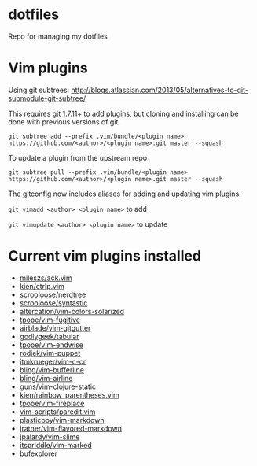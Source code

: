 dotfiles
========

Repo for managing my dotfiles

# Vim plugins
Using git subtrees: http://blogs.atlassian.com/2013/05/alternatives-to-git-submodule-git-subtree/

This requires git 1.7.11+ to add plugins, but cloning and installing can be
done with previous versions of git.

  `git subtree add --prefix .vim/bundle/<plugin name> https://github.com/<author>/<plugin name>.git master --squash`

To update a plugin from the upstream repo

  `git subtree pull --prefix .vim/bundle/<plugin name> https://github.com/<author>/<plugin name>.git master --squash`

The gitconfig now includes aliases for adding and updating vim plugins:

   `git vimadd <author> <plugin name>` to add

   `git vimupdate <author> <plugin name>` to update

# Current vim plugins installed
* [mileszs/ack.vim](https://github.com/mileszs/ack.vim)
* [kien/ctrlp.vim](https://github.com/kien/ctrlp.vim)
* [scrooloose/nerdtree](https://github.com/scrooloose/nerdtree)
* [scrooloose/syntastic](https://github.com/scrooloose/syntastic)
* [altercation/vim-colors-solarized](https://github.com/altercation/vim-colors-solarized)
* [tpope/vim-fugitive](https://github.com/tpope/vim-fugitive)
* [airblade/vim-gitgutter](https://github.com/airblade/vim-gitgutter)
* [godlygeek/tabular](https://github.com/godlygeek/tabular)
* [tpope/vim-endwise](https://github.com/tpope/vim-endwise)
* [rodjek/vim-puppet](https://github.com/rodjek/vim-puppet)
* [jtmkrueger/vim-c-cr](https://github.com/jtmkrueger/vim-c-cr)
* [bling/vim-bufferline](https://github.com/bling/vim-bufferline)
* [bling/vim-airline](https://github.com/bling/vim-airline)
* [guns/vim-clojure-static](https://github.com/guns/vim-clojure-static)
* [kien/rainbow_parentheses.vim](https://githumb.com/kien/rainbow_parentheses.vim)
* [tpope/vim-fireplace](https://github.com/tpope/vim-fireplace)
* [vim-scripts/paredit.vim](https://github.com/vim-scripts/paredit.vim)
* [plasticboy/vim-markdown](https://github.com/plasticboy/vim-markdown)
* [jratner/vim-flavored-markdown](https://github.com/jtratner/vim-flavored-markdown)
* [jpalardy/vim-slime](https://github.com/jpalardy/vim-slime)
* [itspriddle/vim-marked](https://github.com/itspriddle/vim-marked)
* bufexplorer
